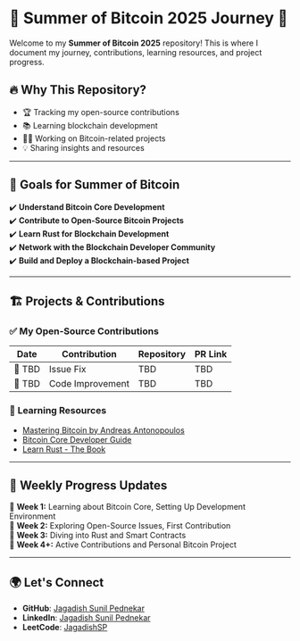 # 🌟 Summer of Bitcoin 2025 Journey 🚀  

Welcome to my **Summer of Bitcoin 2025** repository! This is where I document my journey, contributions, learning resources, and project progress.  

## 🔥 Why This Repository?  
- 🏆 Tracking my open-source contributions  
- 📚 Learning blockchain development  
- 👨‍💻 Working on Bitcoin-related projects  
- 💡 Sharing insights and resources  

---

## 📌 Goals for Summer of Bitcoin  
✔️ **Understand Bitcoin Core Development**  
✔️ **Contribute to Open-Source Bitcoin Projects**  
✔️ **Learn Rust for Blockchain Development**  
✔️ **Network with the Blockchain Developer Community**  
✔️ **Build and Deploy a Blockchain-based Project**  

---

## 🏗️ Projects & Contributions  
### ✅ **My Open-Source Contributions**  
| Date | Contribution | Repository | PR Link |
|------|-------------|------------|---------|
| 📅 TBD | Issue Fix | TBD | TBD |
| 📅 TBD | Code Improvement | TBD | TBD |

### 📜 **Learning Resources**  
- [Mastering Bitcoin by Andreas Antonopoulos](https://github.com/bitcoinbook/bitcoinbook)  
- [Bitcoin Core Developer Guide](https://bitcoincore.org/en/doc/)  
- [Learn Rust - The Book](https://doc.rust-lang.org/book/)  

---

## 📆 Weekly Progress Updates  
🔹 **Week 1:** Learning about Bitcoin Core, Setting Up Development Environment  
🔹 **Week 2:** Exploring Open-Source Issues, First Contribution  
🔹 **Week 3:** Diving into Rust and Smart Contracts  
🔹 **Week 4+:** Active Contributions and Personal Bitcoin Project  

---

## 🌍 Let's Connect  
- **GitHub**: [Jagadish Sunil Pednekar](https://github.com/JAGADISHSUNILPEDNEKAR)  
- **LinkedIn**: [Jagadish Sunil Pednekar](https://www.linkedin.com/in/jagadish-sunil-p-117210311/)  
- **LeetCode**: [JagadishSP](https://leetcode.com/u/JagadishSP/)  
